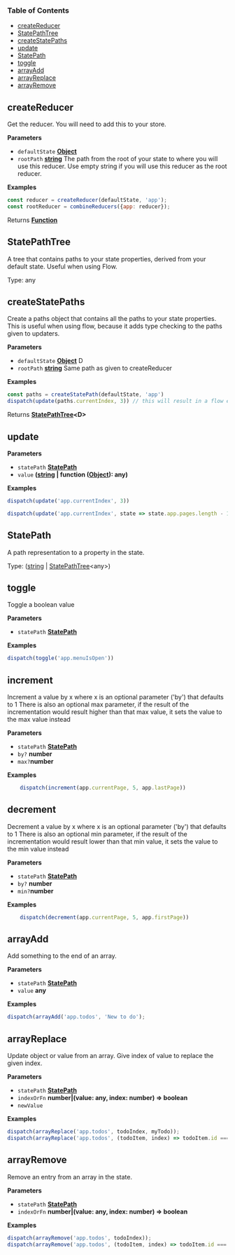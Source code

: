 <!-- Generated by documentation.js. Update this documentation by updating the source code. -->

### Table of Contents

-   [createReducer](#createreducer)
-   [StatePathTree](#statepathtree)
-   [createStatePaths](#createstatepaths)
-   [update](#update)
-   [StatePath](#statepath)
-   [toggle](#toggle)
-   [arrayAdd](#arrayadd)
-   [arrayReplace](#arrayreplace)
-   [arrayRemove](#arrayremove)

## createReducer

Get the reducer. You will need to add this to your store.

**Parameters**

-   `defaultState` **[Object](https://developer.mozilla.org/en-US/docs/Web/JavaScript/Reference/Global_Objects/Object)** 
-   `rootPath` **[string](https://developer.mozilla.org/en-US/docs/Web/JavaScript/Reference/Global_Objects/String)** The path from the root of your state to where you will use this reducer. Use empty string if you will use
    this reducer as the root reducer.

**Examples**

```javascript
const reducer = createReducer(defaultState, 'app');
const rootReducer = combineReducers({app: reducer});
```

Returns **[Function](https://developer.mozilla.org/en-US/docs/Web/JavaScript/Reference/Statements/function)** 

## StatePathTree

A tree that contains paths to your state properties, derived from your default state. Useful when using Flow.

Type: any

## createStatePaths

Create a paths object that contains all the paths to your state properties. This is useful when using flow, because
it adds type checking to the paths given to updaters.

**Parameters**

-   `defaultState` **[Object](https://developer.mozilla.org/en-US/docs/Web/JavaScript/Reference/Global_Objects/Object)** D
-   `rootPath` **[string](https://developer.mozilla.org/en-US/docs/Web/JavaScript/Reference/Global_Objects/String)** Same path as given to createReducer

**Examples**

```javascript
const paths = createStatePath(defaultState, 'app')
dispatch(update(paths.currentIndex, 3)) // this will result in a flow error if currentIndex is not in your defaultState.
```

Returns **[StatePathTree](#statepathtree)&lt;D>** 

## update

**Parameters**

-   `statePath` **[StatePath](#statepath)** 
-   `value` **([string](https://developer.mozilla.org/en-US/docs/Web/JavaScript/Reference/Global_Objects/String) | function ([Object](https://developer.mozilla.org/en-US/docs/Web/JavaScript/Reference/Global_Objects/Object)): any)** 

**Examples**

```javascript
dispatch(update('app.currentIndex', 3))
```

```javascript
dispatch(update('app.currentIndex', state => state.app.pages.length - 1))
```

## StatePath

A path representation to a property in the state.

Type: ([string](https://developer.mozilla.org/en-US/docs/Web/JavaScript/Reference/Global_Objects/String) \| [StatePathTree](#statepathtree)&lt;any>)

## toggle

Toggle a boolean value

**Parameters**

-   `statePath` **[StatePath](#statepath)** 

**Examples**

```javascript
dispatch(toggle('app.menuIsOpen'))
```

## increment

Increment a value by x where x is an optional parameter ('by') that defaults to 1
There is also an optional max parameter, if the result of the incrementation would result
higher than that max value, it sets the value to the max value instead 

**Parameters**

-   `statePath` **[StatePath](#statepath)** 
-   `by?` **number**
-   `max?`**number**

**Examples**

```javascript
    dispatch(increment(app.currentPage, 5, app.lastPage))
```

## decrement

Decrement a value by x where x is an optional parameter ('by') that defaults to 1
There is also an optional min parameter, if the result of the incrementation would result
lower than that min value, it sets the value to the min value instead 

**Parameters**

-   `statePath` **[StatePath](#statepath)** 
-   `by?` **number**
-   `min?`**number**

**Examples**

```javascript
    dispatch(decrement(app.currentPage, 5, app.firstPage))
```

## arrayAdd

Add something to the end of an array.

**Parameters**

-   `statePath` **[StatePath](#statepath)** 
-   `value` **any** 

**Examples**

```javascript
dispatch(arrayAdd('app.todos', 'New to do');
```

## arrayReplace

Update object or value from an array. Give index of value to replace the given index.

**Parameters**

-   `statePath` **[StatePath](#statepath)**
-   `indexOrFn` **number|(value: any, index: number) => boolean**
-   `newValue`  

**Examples**

```javascript
dispatch(arrayReplace('app.todos', todoIndex, myTodo));
dispatch(arrayReplace('app.todos', (todoItem, index) => todoItem.id === todoId, myTodo);
```

## arrayRemove

Remove an entry from an array in the state.

**Parameters**

-   `statePath` **[StatePath](#statepath)**
-   `indexOrFn` **number|(value: any, index: number) => boolean**

**Examples**

```javascript
dispatch(arrayRemove('app.todos', todoIndex));
dispatch(arrayRemove('app.todos', (todoItem, index) => todoItem.id === todoId));
```
